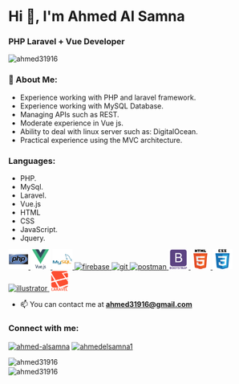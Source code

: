 <h1>Hi 👋, I'm Ahmed Al Samna</h1>
<h3>PHP Laravel + Vue Developer</h3>

<p align="left"> <img src="https://komarev.com/ghpvc/?username=ahmed31916&label=Profile%20views&color=0e75b6&style=flat" alt="ahmed31916" /> </p>

<h3>🤵 About Me:</h3>

- Experience working with PHP and laravel framework.
- Experience working with MySQL Database.
- Managing APIs such as REST.
- Moderate experience in Vue js.
- Ability to deal with linux server such as: DigitalOcean.
- Practical experience using the MVC architecture.

<h3> Languages:</h3>

- PHP.
- MySql.
- Laravel.
- Vue.js
- HTML
- CSS
- JavaScript.
- Jquery.


<p align="left"> 
    <a href="https://www.php.net" target="_blank" rel="noreferrer"> 
        <img src="https://raw.githubusercontent.com/devicons/devicon/master/icons/php/php-original.svg" alt="php" width="40" height="40"/> 
    </a>
    <a href="https://vuejs.org/" target="_blank" rel="noreferrer"> 
        <img src="https://raw.githubusercontent.com/devicons/devicon/master/icons/vuejs/vuejs-original-wordmark.svg" alt="vuejs" width="40" height="40"/> 
    </a> 
    <a href="https://www.mysql.com/" target="_blank" rel="noreferrer"> 
        <img src="https://raw.githubusercontent.com/devicons/devicon/master/icons/mysql/mysql-original-wordmark.svg" alt="mysql" width="40" height="40"/> 
    </a> 
    <a href="https://firebase.google.com/" target="_blank" rel="noreferrer"> 
        <img src="https://www.vectorlogo.zone/logos/firebase/firebase-icon.svg" alt="firebase" width="40" height="40"/> 
    </a> 
    <a href="https://git-scm.com/" target="_blank" rel="noreferrer"> 
        <img src="https://www.vectorlogo.zone/logos/git-scm/git-scm-icon.svg" alt="git" width="40" height="40"/> 
    </a> 
    <a href="https://postman.com" target="_blank" rel="noreferrer"> 
        <img src="https://www.vectorlogo.zone/logos/getpostman/getpostman-icon.svg" alt="postman" width="40" height="40"/> 
    </a> 
    <a href="https://getbootstrap.com" target="_blank" rel="noreferrer"> 
        <img src="https://raw.githubusercontent.com/devicons/devicon/master/icons/bootstrap/bootstrap-plain-wordmark.svg" alt="bootstrap" width="40" height="40"/> 
    </a> 
    <a href="https://www.w3.org/html/" target="_blank" rel="noreferrer">
        <img src="https://raw.githubusercontent.com/devicons/devicon/master/icons/html5/html5-original-wordmark.svg" alt="html5" width="40" height="40"/> 
    </a> 
    <a href="https://www.w3schools.com/css/" target="_blank" rel="noreferrer"> 
        <img src="https://raw.githubusercontent.com/devicons/devicon/master/icons/css3/css3-original-wordmark.svg" alt="css3" width="40" height="40"/> 
    </a> 
    <a href="https://www.adobe.com/in/products/illustrator.html" target="_blank" rel="noreferrer"> <img src="https://www.vectorlogo.zone/logos/adobe_illustrator/adobe_illustrator-icon.svg" alt="illustrator" width="40" height="40"/> </a> <a href="https://laravel.com/" target="_blank" rel="noreferrer">
        <img src="https://raw.githubusercontent.com/devicons/devicon/master/icons/laravel/laravel-plain-wordmark.svg" alt="laravel" width="40" height="40"/> 
    </a> 
</p>

- 📫 You can contact me at **ahmed31916@gmail.com**

<h3 align="left">Connect with me:</h3>
<p align="left">
<a href="https://linkedin.com/in/ahmed-alsamna" target="blank"><img align="center" src="https://raw.githubusercontent.com/rahuldkjain/github-profile-readme-generator/master/src/images/icons/Social/linked-in-alt.svg" alt="ahmed-alsamna" height="30" width="40" /></a>
<a href="https://fb.com/ahmedelsamna1" target="blank"><img align="center" src="https://raw.githubusercontent.com/rahuldkjain/github-profile-readme-generator/master/src/images/icons/Social/facebook.svg" alt="ahmedelsamna1" height="30" width="40" /></a>
</p>



<img align="left" src="https://github-readme-stats.vercel.app/api/top-langs?username=ahmed31916&show_icons=true&locale=en&layout=compact" alt="ahmed31916" /><br>
<img align="center" src="https://github-readme-stats.vercel.app/api?username=ahmed31916&show_icons=true&locale=en" alt="ahmed31916" />

